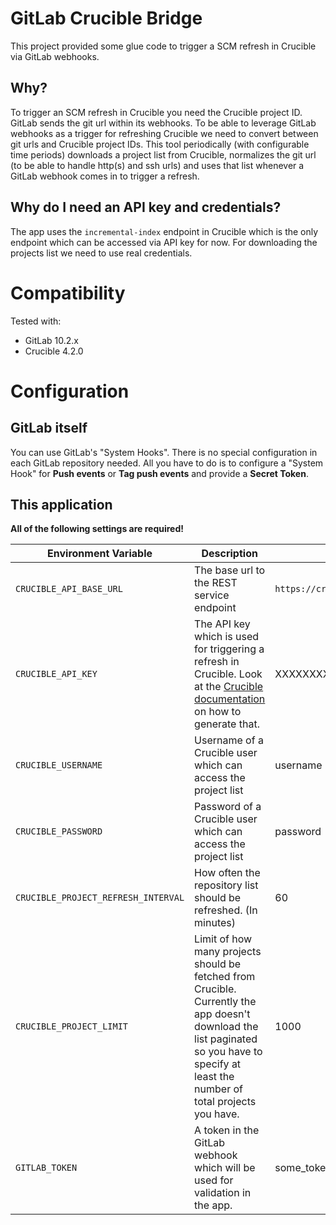 # GitLab Crucible Bridge
This project provided some glue code to trigger a SCM refresh in Crucible via GitLab webhooks.

## Why?
To trigger an SCM refresh in Crucible you need the Crucible project ID.
GitLab sends the git url within its webhooks.
To be able to leverage GitLab webhooks as a trigger for refreshing Crucible we need to convert between git urls and Crucible project IDs.
This tool periodically (with configurable time periods) downloads a project list from Crucible, normalizes the git url (to be able to handle http(s) and ssh urls) and uses that list whenever a GitLab webhook comes in to trigger a refresh. 

## Why do I need an API key and credentials?
The app uses the `incremental-index` endpoint in Crucible which is the only endpoint which can be accessed via API key for now. For downloading the projects list we need to use real credentials.

# Compatibility
Tested with:
* GitLab 10.2.x
* Crucible 4.2.0

# Configuration
## GitLab itself
You can use GitLab's "System Hooks". There is no special configuration in each GitLab repository needed.
All you have to do is to configure a "System Hook" for **Push events** or **Tag push events** and provide a **Secret Token**.

## This application

**All of the following settings are required!**

| Environment Variable | Description | Example |
| -------------------- | ----------- | ------- |
|`CRUCIBLE_API_BASE_URL`|The base url to the REST service endpoint|`https://crucible.example.com/cru/rest-service-fecru`|
|`CRUCIBLE_API_KEY`|The API key which is used for triggering a refresh in Crucible. Look at the [Crucible documentation](https://confluence.atlassian.com/fisheye/setting-the-rest-api-token-317197023.html) on how to generate that.|XXXXXXXXXXXXXXXXXXXXXXXXXXXXXXXXXXXXXXXX|
|`CRUCIBLE_USERNAME`|Username of a Crucible user which can access the project list|username|
|`CRUCIBLE_PASSWORD`|Password of a Crucible user which can access the project list|password|
|`CRUCIBLE_PROJECT_REFRESH_INTERVAL`|How often the repository list should be refreshed. (In minutes)|60|
|`CRUCIBLE_PROJECT_LIMIT`|Limit of how many projects should be fetched from Crucible. Currently the app doesn't download the list paginated so you have to specify at least the number of total projects you have.|1000|
|`GITLAB_TOKEN`|A token in the GitLab webhook which will be used for validation in the app.|some_token|
